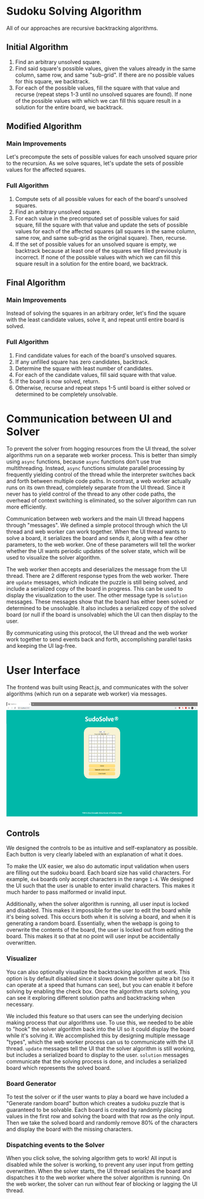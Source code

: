 # Sudoku Solving Algorithm
All of our approaches are recursive backtracking algorithms.

## Initial Algorithm
1. Find an arbitrary unsolved square. 
2. Find said square's possible values, given the values already in the same column, same row, and same "sub-grid". If there are no possible values for this square, we backtrack.
3. For each of the possible values, fill the square with that value and recurse (repeat steps 1-3 until no unsolved squares are found). If none of the possible values with which we can fill this square result in a solution for the entire board, we backtrack.

## Modified Algorithm
### Main Improvements
Let's precompute the sets of possible values for each unsolved square prior to
the recursion. As we solve squares, let's update the sets of possible values
for the affected squares.

### Full Algorithm
1. Compute sets of all possible values for each of the board's unsolved
   squares. 
2. Find an arbitrary unsolved square.
3. For each value in the precomputed set of possible values for said square,
   fill the square with that value and update the sets of possible values for each of the affected squares (all squares in the same column, same row, and same sub-grid as the original square). Then, recurse. 
4. If the set of possible values for an unsolved square is empty, we backtrack
   because at least one of the squares we filled previously is incorrect. If none of the possible values with which we can fill this square result in a solution for the entire board, we backtrack.

## Final Algorithm
### Main Improvements
Instead of solving the squares in an arbitrary order, let's find the square
with the least candidate values, solve it, and repeat until entire board is
solved. 

### Full Algorithm
1. Find candidate values for each of the board's unsolved squares.
2. If any unfilled square has zero candidates, backtrack.
3. Determine the square with least number of candidates.
4. For each of the candidate values, fill said square with that value.
5. If the board is now solved, return.
6. Otherwise, recurse and repeat steps 1-5 until board is either solved or determined to be completely unsolvable.

# Communication between UI and Solver

To prevent the solver from hogging resources from the UI thread, the solver algorithms run on a separate web worker process. This is better than simply using `async` functions, because `async` functions don't use true multithreading. Instead, `async` functions simulate parallel processing by frequently yielding control of the thread while the interpreter switches back and forth between multiple code paths. In contrast, a web worker actually runs on its own thread, completely separate from the UI thread. Since it never has to yield control of the thread to any other code paths, the overhead of context switching is eliminated, so the solver algorithm can run more efficiently.

Communication between web workers and the main UI thread happens through "messages". We defined a simple protocol through which the UI thread and web worker can work together. When the UI thread wants to solve a board, it serializes the board and sends it, along with a few other parameters, to the web worker. One of these parameters will tell the worker whether the UI wants periodic updates of the solver state, which will be used to visualize the solver algorithm.

The web worker then accepts and deserializes the message from the UI thread. There are 2 different response types from the web worker. There are `update` messages, which indicate the puzzle is still being solved, and include a serialized copy of the board in progress. This can be used to display the visualization to the user. The other message type is `solution` messages. These messages show that the board has either been solved or determined to be unsolvable. It also includes a serialized copy of the solved board (or null if the board is unsolvable) which the UI can then display to the user.

By communicating using this protocol, the UI thread and the web worker work together to send events back and forth, accomplishing parallel tasks and keeping the UI lag-free.

# User Interface

The frontend was built using React.js, and communicates with the solver algorithms (which run on a separate web worker) via messages.

<img src="ui-screenshot.PNG" height="300px"/>

## Controls

We designed the controls to be as intuitive and self-explanatory as possible. Each button is very clearly labeled with an explanation of what it does.

To make the UX easier, we also do automatic input validation when users are filling out the sudoku board. Each board size has valid characters. For example, `4x4` boards only accept characters in the range `1-4`. We designed the UI such that the user is unable to enter invalid characters. This makes it much harder to pass malformed or invalid input.

Additionally, when the solver algorithm is running, all user input is locked and disabled. This makes it impossible for the user to edit the board while it's being solved. This occurs both when it is solving a board, and when it is generating a random board. Essentially, when the webapp is going to overwrite the contents of the board, the user is locked out from editing the board. This makes it so that at no point will user input be accidentally overwritten.

### Visualizer

You can also optionally visualize the backtracking algorithm at work. This option is by default disabled since it slows down the solver quite a bit (so it can operate at a speed that humans can see), but you can enable it before solving by enabling the check box. Once the algorithm starts solving, you can see it exploring different solution paths and backtracking when necessary.

We included this feature so that users can see the underlying decision making process that our algorithms use. To use this, we needed to be able to "hook" the solver algorithm back into the UI so it could display the board while it's solving it. We accomplished this by designing multiple message "types", which the web worker process can us to communicate with the UI thread. `update` messages tell the UI that the solver algorithm is still working, but includes a serialized board to display to the user. `solution` messages communicate that the solving process is done, and includes a serialized board which represents the solved board.
### Board Generator

To test the solver or if the user wants to play a board we have included a "Generate random board" button which creates a sudoku puzzle that is guaranteed to be solvable. Each board is created by randomly placing values in the first row and solving the board with that row as the only input. Then we take the solved board and randomly remove 80% of the characters and display the board with the missing characters.
### Dispatching events to the Solver

When you click solve, the solving algorithm gets to work! All input is disabled while the solver is working, to prevent any user input from getting overwritten. When the solver starts, the UI thread serializes the board and dispatches it to the web worker where the solver algorithm is running. On the web worker, the solver can run without fear of blocking or lagging the UI thread.

